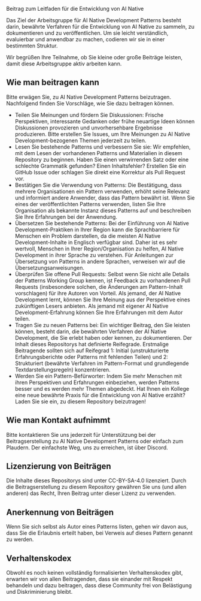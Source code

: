 Beitrag zum Leitfaden für die Entwicklung von AI Native

Das Ziel der Arbeitsgruppe für AI Native Development Patterns besteht darin, bewährte Verfahren für die Entwicklung von AI Native zu sammeln, zu dokumentieren und zu veröffentlichen. Um sie leicht verständlich, evaluierbar und anwendbar zu machen, codieren wir sie in einer bestimmten Struktur.

Wir begrüßen Ihre Teilnahme, ob Sie kleine oder große Beiträge leisten, damit diese Arbeitsgruppe aktiv arbeiten kann.

## Wie man beitragen kann

Bitte erwägen Sie, zu AI Native Development Patterns beizutragen. Nachfolgend finden Sie Vorschläge, wie Sie dazu beitragen können.

* Teilen Sie Meinungen und fördern Sie Diskussionen:
Frische Perspektiven, interessante Gedanken oder frühe neuartige Ideen können Diskussionen provozieren und unvorhersehbare Ergebnisse produzieren. Bitte erstellen Sie Issues, um Ihre Meinungen zu AI Native Development-bezogenen Themen jederzeit zu teilen.
* Lesen Sie bestehende Patterns und verbessern Sie sie:
Wir empfehlen, mit dem Lesen der vorhandenen Patterns und Materialien in diesem Repository zu beginnen. Haben Sie einen verwirrenden Satz oder eine schlechte Grammatik gefunden? Einen Inhaltsfehler? Erstellen Sie ein GitHub Issue oder schlagen Sie direkt eine Korrektur als Pull Request vor.
* Bestätigen Sie die Verwendung von Patterns:
Die Bestätigung, dass mehrere Organisationen ein Pattern verwenden, erhöht seine Relevanz und informiert andere Anwender, dass das Pattern bewährt ist. Wenn Sie eines der veröffentlichten Patterns verwenden, listen Sie Ihre Organisation als bekannte Instanz dieses Patterns auf und beschreiben Sie Ihre Erfahrungen bei der Anwendung.
* Übersetzen Sie bestehende Patterns:
Bei der Einführung von AI Native Development-Praktiken in Ihrer Region kann die Sprachbarriere für Menschen ein Problem darstellen, da die meisten AI Native Development-Inhalte in Englisch verfügbar sind. Daher ist es sehr wertvoll, Menschen in Ihrer Region/Organisation zu helfen, AI Native Development in ihrer Sprache zu verstehen. Für Anleitungen zur Übersetzung von Patterns in andere Sprachen, verweisen wir auf die Übersetzungsanweisungen.
* Überprüfen Sie offene Pull Requests:
Selbst wenn Sie nicht alle Details der Patterns Working Group kennen, ist Feedback zu vorhandenen Pull Requests (insbesondere solchen, die Änderungen am Pattern-Inhalt vorschlagen) für ihre Autoren von Vorteil.
Als jemand, der AI Native Development lernt, können Sie Ihre Meinung aus der Perspektive eines zukünftigen Lesers anbieten. Als jemand mit eigener AI Native Development-Erfahrung können Sie Ihre Erfahrungen mit dem Autor teilen.
* Tragen Sie zu neuen Patterns bei:
Ein wichtiger Beitrag, den Sie leisten können, besteht darin, die bewährten Verfahren der AI Native Development, die Sie erlebt haben oder kennen, zu dokumentieren.
Der Inhalt dieses Repositorys hat definierte Reifegrade. Erstmalige Beitragende sollten sich auf Reifegrad 1: Initial (unstrukturierte Erfahrungsberichte oder Patterns mit fehlenden Teilen) und 2: Strukturiert (bewährte Verfahren im Pattern-Format und grundlegende Textdarstellungsregeln) konzentrieren.
* Werden Sie ein Pattern-Befürworter:
Indem Sie mehr Menschen mit ihren Perspektiven und Erfahrungen einbeziehen, werden Patterns besser und es werden mehr Themen abgedeckt. Hat Ihnen ein Kollege eine neue bewährte Praxis für die Entwicklung von AI Native erzählt? Laden Sie sie ein, zu diesem Repository beizutragen!

## Wie man Kontakt aufnimmt

Bitte kontaktieren Sie uns jederzeit für Unterstützung bei der Beitragserstellung zu AI Native Development Patterns oder einfach zum Plaudern.
Der einfachste Weg, uns zu erreichen, ist über Discord.

## Lizenzierung von Beiträgen

Die Inhalte dieses Repositorys sind unter CC-BY-SA-4.0 lizenziert. Durch die Beitragserstellung zu diesem Repository gewähren Sie uns (und allen anderen) das Recht, Ihren Beitrag unter dieser Lizenz zu verwenden.

## Anerkennung von Beiträgen

Wenn Sie sich selbst als Autor eines Patterns listen, gehen wir davon aus, dass Sie die Erlaubnis erteilt haben, bei Verweis auf dieses Pattern genannt zu werden.

## Verhaltenskodex

Obwohl es noch keinen vollständig formalisierten Verhaltenskodex gibt, erwarten wir von allen Beitragenden, dass sie einander mit Respekt behandeln und dazu beitragen, dass diese Community frei von Belästigung und Diskriminierung bleibt.
